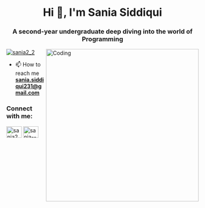 <h1 align="center">Hi 👋, I'm Sania Siddiqui</h1>
<h3 align="center">A second-year undergraduate deep diving into the world of Programming</h3>
<img align="right" alt="Coding" width="400" src="https://storage.googleapis.com/pai-images/fd3e07226c064dc4b34c8140022aff69.jpeg">

<p align="left"> <a href="https://twitter.com/sania2_2" target="blank"><img src="https://img.shields.io/twitter/follow/sania2_2?logo=twitter&style=for-the-badge" alt="sania2_2" /></a> </p>

- 📫 How to reach me **sania.siddiqui231@gmail.com**

<h3 align="left">Connect with me:</h3>
<p align="left">
<a href="https://twitter.com/sania2_2" target="blank"><img align="center" src="https://raw.githubusercontent.com/rahuldkjain/github-profile-readme-generator/master/src/images/icons/Social/twitter.svg" alt="sania2_2" height="30" width="40" /></a>
<a href="https://linkedin.com/in/sania--siddiqui" target="blank"><img align="center" src="https://raw.githubusercontent.com/rahuldkjain/github-profile-readme-generator/master/src/images/icons/Social/linked-in-alt.svg" alt="sania--siddiqui" height="30" width="40" /></a>
</p>




